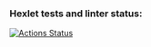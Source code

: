 ### Hexlet tests and linter status:
[![Actions Status](https://github.com/ikhanter/data-analytics-project-100/actions/workflows/hexlet-check.yml/badge.svg)](https://github.com/ikhanter/data-analytics-project-100/actions)